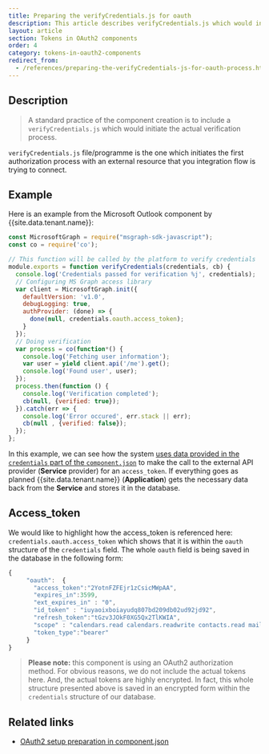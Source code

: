 ```yaml
---
title: Preparing the verifyCredentials.js for oauth
description: This article describes verifyCredentials.js which would initiate the actual verification process.
layout: article
section: Tokens in OAuth2 components
order: 4
category: tokens-in-oauth2-components
redirect_from:
  - /references/preparing-the-verifyCredentials-js-for-oauth-process.html
---
```


## Description

>A standard practice of the component creation is to include a `verifyCredentials.js` which would initiate the actual verification process.

`verifyCredentials.js` file/programme is the one which initiates the first authorization process with an external resource that you integration flow is trying to connect.

## Example

Here is an example from the Microsoft Outlook component by {{site.data.tenant.name}}:

```js
const MicrosoftGraph = require("msgraph-sdk-javascript");
const co = require('co');

// This function will be called by the platform to verify credentials
module.exports = function verifyCredentials(credentials, cb) {
  console.log('Credentials passed for verification %j', credentials);
  // Configuring MS Graph access library
  var client = MicrosoftGraph.init({
    defaultVersion: 'v1.0',
    debugLogging: true,
    authProvider: (done) => {
      done(null, credentials.oauth.access_token);
    }
  });
  // Doing verification
  var process = co(function*() {
    console.log('Fetching user information');
    var user = yield client.api('/me').get();
    console.log('Found user', user);
  });
  process.then(function () {
    console.log('Verification completed');
    cb(null, {verified: true});
  }).catch(err => {
    console.log('Error occured', err.stack || err);
    cb(null , {verified: false});
  });
};
```

In this example, we can see how the system [uses data provided in the `credentials` part of the `component.json`](/references/oauth2-setup-preparation-in-component-json) to make the call to the external API provider (**Service** provider) for an `access_token`. If everything goes as planned {{site.data.tenant.name}} (**Application**) gets the necessary data back from the **Service** and stores it in the database.

## Access_token

We would like to highlight how the access_token is referenced here: `credentials.oauth.access_token` which shows that it is within the `oauth` structure of the `credentials` field. The whole `oauth` field is being saved in the database in the following form:

```js
{
     "oauth":  {
       "access_token":"2YotnFZFEjr1zCsicMWpAA",
       "expires_in":3599,
       "ext_expires_in" : "0",
       "id_token" : "iuyaoixboiayudq807bd209db02ud92jd92",
       "refresh_token":"tGzv3JOkF0XG5Qx2TlKWIA",
       "scope" : "calendars.read calendars.readwrite contacts.read mail.read mail.send user.read",
       "token_type":"bearer"
     }
}
```

>**Please note:** this component is using an OAuth2 authorization method. For obvious reasons, we do not include the actual tokens here. And, the actual tokens are highly encrypted. In fact, this whole structure presented above is saved in an encrypted form within the `credentials` structure of our database.

## Related links

- [OAuth2 setup preparation in component.json](/references/oauth2-setup-preparation-in-component-json)
